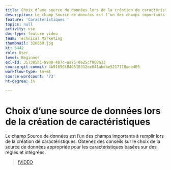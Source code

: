 ```yaml
---
title: Choix d’une source de données lors de la création de caractéristiques
description: Le champ Source de données est l’un des champs importants à remplir lors de la création de caractéristiques. Obtenez des conseils sur le choix de la source de données appropriée pour les caractéristiques basées sur des règles et intégrées.
feature: 'Caractéristiques '
topics: null
activity: use
doc-type: feature video
team: Technical Marketing
thumbnail: 326660.jpg
kt: 6442
role: User
level: Beginner
exl-id: 357385b1-8900-4b7c-aa75-de25cf008a33
source-git-commit: 4b91696f840518312ec041abdbe5217178aee405
workflow-type: tm+mt
source-wordcount: '73'
ht-degree: 1%

---
```


# Choix d’une source de données lors de la création de caractéristiques

Le champ Source de données est l’un des champs importants à remplir lors de la création de caractéristiques. Obtenez des conseils sur le choix de la source de données appropriée pour les caractéristiques basées sur des règles et intégrées.

>[!VIDEO](https://video.tv.adobe.com/v/326660/?quality=12&learn=on)

